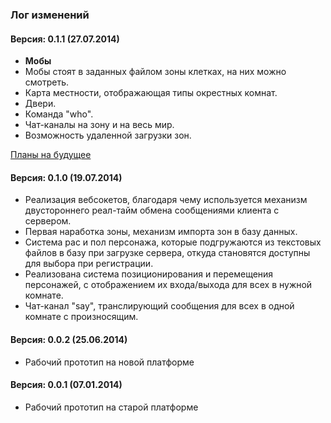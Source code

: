 ### Лог изменений

#### Версия: **0.1.1** (27.07.2014)
* **Мобы**
* Мобы стоят в заданных файлом зоны клетках, на них можно смотреть.
* Карта местности, отображающая типы окрестных комнат.
* Двери.
* Команда "who".
* Чат-каналы на зону и на весь мир.
* Возможность удаленной загрузки зон.

[Планы на будущее](https://github.com/Rottenwood/UtopiaMud/blob/master/FUTURE.md)

#### Версия: **0.1.0** (19.07.2014)

* Реализация вебсокетов, благодаря чему используется механизм двустороннего реал-тайм обмена сообщениями клиента с сервером.
* Первая наработка зоны, механизм импорта зон в базу данных.
* Система рас и пол персонажа, которые подгружаются из текстовых файлов в базу при загрузке сервера, откуда становятся доступны для выбора при регистрации.
* Реализована система позиционирования и перемещения персонажей, с отображением их входа/выхода для всех в нужной комнате.
* Чат-канал "say", транслирующий сообщения для всех в одной комнате с произносящим.

#### Версия: **0.0.2** (25.06.2014)

* Рабочий прототип на новой платформе

#### Версия: **0.0.1** (07.01.2014)

* Рабочий прототип на старой платформе